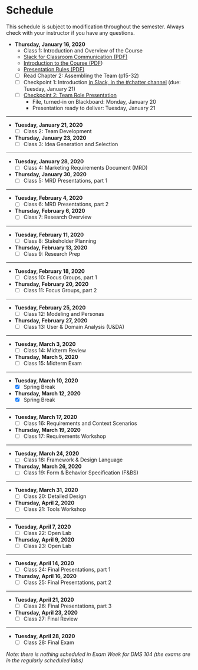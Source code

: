# **Schedule**
This schedule is subject to modification throughout the semester. Always check with your instructor if you have any questions.

- **Thursday, January 16, 2020**
  - Class 1: Introduction and Overview of the Course
  - [Slack for Classroom Communication (PDF)](01-Introduction/slack-for-classroom-communication.pdf)
  - [Introduction to the Course (PDF](01-introduction/introduction.pdf))
  - [Presentation Rules (PDF)](01-introduction/presentation-rules.pdf)
  - [ ] Read Chapter 2: Assembling the Team (p15-32)
  - [ ] Checkpoint 1: Introduction [in Slack, in the #chatter channel](https://app.slack.com/client/TS485SS6R/CS3PUNWFN) (due: Tuesday, January 21)
  - [ ] [Checkpoint 2: Team Role Presentation](checkpoint02-team-role-presentation/instructions.md) 
    - File, turned-in on Blackboard: Monday, January 20
    - Presentation ready to deliver: Tuesday, January 21

<hr>

- **Tuesday, January 21, 2020**
  - [ ] Class 2: Team Development

- **Thursday, January 23, 2020**
  - [ ] Class 3: Idea Generation and Selection

<hr>

- **Tuesday, January 28, 2020**
  - [ ] Class 4: Marketing Requirements Document (MRD)

- **Thursday, January 30, 2020**
  - [ ] Class 5: MRD Presentations, part 1

<hr>

- **Tuesday, February 4, 2020**
  - [ ] Class 6: MRD Presentations, part 2

- **Thursday, February 6, 2020**
  - [ ] Class 7: Research Overview

<hr>

- **Tuesday, February 11, 2020**
  - [ ] Class 8: Stakeholder Planning

- **Thursday, February 13, 2020**
  - [ ] Class 9: Research Prep

<hr>

- **Tuesday, February 18, 2020**
  - [ ] Class 10: Focus Groups, part 1

- **Thursday, February 20, 2020**
  - [ ] Class 11: Focus Groups, part 2

<hr>

- **Tuesday, February 25, 2020**
  - [ ] Class 12: Modeling and Personas

- **Thursday, February 27, 2020**
  - [ ] Class 13: User & Domain Analysis (U&DA)

<hr>

- **Tuesday, March 3, 2020**
  - [ ] Class 14: Midterm Review

- **Thursday, March 5, 2020**
  - [ ] Class 15: Midterm Exam

<hr>

- **Tuesday, March 10, 2020**
  - [x] Spring Break

- **Thursday, March 12, 2020**
  - [x] Spring Break

<hr>

- **Tuesday, March 17, 2020**
  - [ ] Class 16: Requirements and Context Scenarios

- **Thursday, March 19, 2020**
  - [ ] Class 17: Requirements Workshop

<hr>

- **Tuesday, March 24, 2020**
  - [ ] Class 18: Framework & Design Language

- **Thursday, March 26, 2020**
  - [ ] Class 19: Form & Behavior Specification (F&BS)

<hr>

- **Tuesday, March 31, 2020**
  - [ ] Class 20: Detailed Design

- **Thursday, April 2, 2020**
  - [ ] Class 21: Tools Workshop

<hr>

- **Tuesday, April 7, 2020**
  - [ ] Class 22: Open Lab

- **Thursday, April 9, 2020**
  - [ ] Class 23: Open Lab

<hr>

- **Tuesday, April 14, 2020**
  - [ ] Class 24: Final Presentations, part 1

- **Thursday, April 16, 2020**
  - [ ] Class 25: Final Presentations, part 2

<hr>

- **Tuesday, April 21, 2020**
  - [ ] Class 26: Final Presentations, part 3

- **Thursday, April 23, 2020**
  - [ ] Class 27: Final Review

<hr>

- **Tuesday, April 28, 2020**
  - [ ] Class 28: Final Exam

*Note: there is nothing scheduled in Exam Week for DMS 104 (the exams are in the regularly scheduled labs)*

